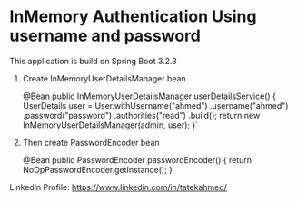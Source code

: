 # InMemory Authentication Using username and password
This application is build on Spring Boot 3.2.3

1. Create InMemoryUserDetailsManager bean

     
     @Bean
     public InMemoryUserDetailsManager userDetailsService() {
          UserDetails user = User.withUsername("ahmed")
          .username("ahmed")
          .password("password")
          .authorities("read")
          .build();
          return new InMemoryUserDetailsManager(admin, user);
     }`

2. Then create PasswordEncoder bean


   
     @Bean
      public PasswordEncoder passwordEncoder() {
          return NoOpPasswordEncoder.getInstance();
      }     


Linkedin Profile:
     https://www.linkedin.com/in/tatekahmed/   
    
